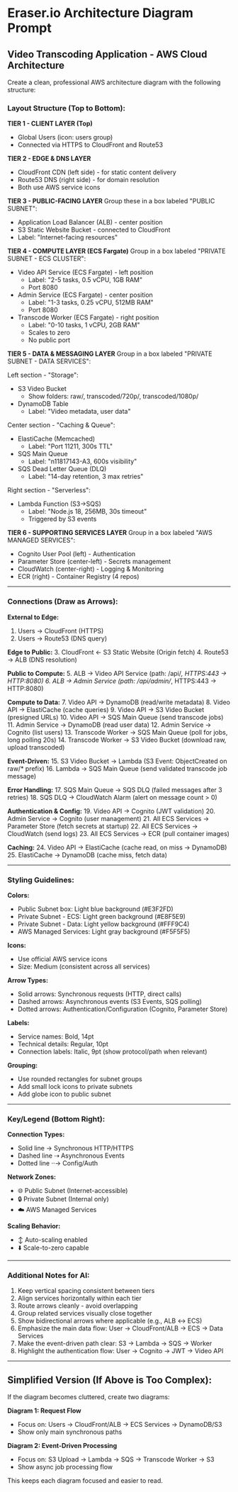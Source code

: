# Eraser.io Architecture Diagram Prompt

## Video Transcoding Application - AWS Cloud Architecture

Create a clean, professional AWS architecture diagram with the following structure:

### Layout Structure (Top to Bottom):

**TIER 1 - CLIENT LAYER (Top)**
- Global Users (icon: users group)
- Connected via HTTPS to CloudFront and Route53

**TIER 2 - EDGE & DNS LAYER**
- CloudFront CDN (left side) - for static content delivery
- Route53 DNS (right side) - for domain resolution
- Both use AWS service icons

**TIER 3 - PUBLIC-FACING LAYER**
Group these in a box labeled "PUBLIC SUBNET":
- Application Load Balancer (ALB) - center position
- S3 Static Website Bucket - connected to CloudFront
- Label: "Internet-facing resources"

**TIER 4 - COMPUTE LAYER (ECS Fargate)**
Group in a box labeled "PRIVATE SUBNET - ECS CLUSTER":
- Video API Service (ECS Fargate) - left position
  - Label: "2-5 tasks, 0.5 vCPU, 1GB RAM"
  - Port 8080
- Admin Service (ECS Fargate) - center position  
  - Label: "1-3 tasks, 0.25 vCPU, 512MB RAM"
  - Port 8080
- Transcode Worker (ECS Fargate) - right position
  - Label: "0-10 tasks, 1 vCPU, 2GB RAM"
  - Scales to zero
  - No public port

**TIER 5 - DATA & MESSAGING LAYER**
Group in a box labeled "PRIVATE SUBNET - DATA SERVICES":

Left section - "Storage":
- S3 Video Bucket
  - Show folders: raw/, transcoded/720p/, transcoded/1080p/
- DynamoDB Table
  - Label: "Video metadata, user data"

Center section - "Caching & Queue":
- ElastiCache (Memcached)
  - Label: "Port 11211, 300s TTL"
- SQS Main Queue
  - Label: "n11817143-A3, 600s visibility"
- SQS Dead Letter Queue (DLQ)
  - Label: "14-day retention, 3 max retries"

Right section - "Serverless":
- Lambda Function (S3→SQS)
  - Label: "Node.js 18, 256MB, 30s timeout"
  - Triggered by S3 events

**TIER 6 - SUPPORTING SERVICES LAYER**
Group in a box labeled "AWS MANAGED SERVICES":
- Cognito User Pool (left) - Authentication
- Parameter Store (center-left) - Secrets management
- CloudWatch (center-right) - Logging & Monitoring
- ECR (right) - Container Registry (4 repos)

---

### Connections (Draw as Arrows):

**External to Edge:**
1. Users → CloudFront (HTTPS)
2. Users → Route53 (DNS query)

**Edge to Public:**
3. CloudFront ← S3 Static Website (Origin fetch)
4. Route53 → ALB (DNS resolution)

**Public to Compute:**
5. ALB → Video API Service (path: /api/*, HTTPS:443 → HTTP:8080)
6. ALB → Admin Service (path: /api/admin/*, HTTPS:443 → HTTP:8080)

**Compute to Data:**
7. Video API → DynamoDB (read/write metadata)
8. Video API → ElastiCache (cache queries)
9. Video API → S3 Video Bucket (presigned URLs)
10. Video API → SQS Main Queue (send transcode jobs)
11. Admin Service → DynamoDB (read user data)
12. Admin Service → Cognito (list users)
13. Transcode Worker → SQS Main Queue (poll for jobs, long polling 20s)
14. Transcode Worker → S3 Video Bucket (download raw, upload transcoded)

**Event-Driven:**
15. S3 Video Bucket → Lambda (S3 Event: ObjectCreated on raw/* prefix)
16. Lambda → SQS Main Queue (send validated transcode job message)

**Error Handling:**
17. SQS Main Queue → SQS DLQ (failed messages after 3 retries)
18. SQS DLQ → CloudWatch Alarm (alert on message count > 0)

**Authentication & Config:**
19. Video API → Cognito (JWT validation)
20. Admin Service → Cognito (user management)
21. All ECS Services → Parameter Store (fetch secrets at startup)
22. All ECS Services → CloudWatch (send logs)
23. All ECS Services → ECR (pull container images)

**Caching:**
24. Video API → ElastiCache (cache read, on miss → DynamoDB)
25. ElastiCache → DynamoDB (cache miss, fetch data)

---

### Styling Guidelines:

**Colors:**
- Public Subnet box: Light blue background (#E3F2FD)
- Private Subnet - ECS: Light green background (#E8F5E9)
- Private Subnet - Data: Light yellow background (#FFF9C4)
- AWS Managed Services: Light gray background (#F5F5F5)

**Icons:**
- Use official AWS service icons
- Size: Medium (consistent across all services)

**Arrow Types:**
- Solid arrows: Synchronous requests (HTTP, direct calls)
- Dashed arrows: Asynchronous events (S3 Events, SQS polling)
- Dotted arrows: Authentication/Configuration (Cognito, Parameter Store)

**Labels:**
- Service names: Bold, 14pt
- Technical details: Regular, 10pt
- Connection labels: Italic, 9pt (show protocol/path when relevant)

**Grouping:**
- Use rounded rectangles for subnet groups
- Add small lock icons to private subnets
- Add globe icon to public subnet

---

### Key/Legend (Bottom Right):

**Connection Types:**
- Solid line → Synchronous HTTP/HTTPS
- Dashed line ⇢ Asynchronous Events
- Dotted line ··→ Config/Auth

**Network Zones:**
- 🌐 Public Subnet (Internet-accessible)
- 🔒 Private Subnet (Internal only)
- ☁️ AWS Managed Services

**Scaling Behavior:**
- ↕️ Auto-scaling enabled
- ⬇️ Scale-to-zero capable

---

### Additional Notes for AI:

1. Keep vertical spacing consistent between tiers
2. Align services horizontally within each tier
3. Route arrows cleanly - avoid overlapping
4. Group related services visually close together
5. Show bidirectional arrows where applicable (e.g., ALB ↔ ECS)
6. Emphasize the main data flow: User → CloudFront/ALB → ECS → Data Services
7. Make the event-driven path clear: S3 → Lambda → SQS → Worker
8. Highlight the authentication flow: User → Cognito → JWT → Video API

---

## Simplified Version (If Above is Too Complex):

If the diagram becomes cluttered, create two diagrams:

**Diagram 1: Request Flow**
- Focus on: Users → CloudFront/ALB → ECS Services → DynamoDB/S3
- Show only main synchronous paths

**Diagram 2: Event-Driven Processing**
- Focus on: S3 Upload → Lambda → SQS → Transcode Worker → S3
- Show async job processing flow

This keeps each diagram focused and easier to read.
